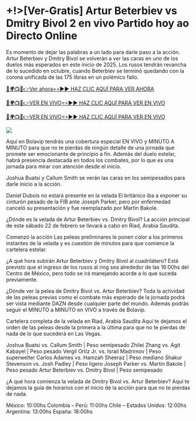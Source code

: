# +!>[Ver-Gratis] Artur Beterbiev vs Dmitry Bivol 2 en vivo Partido hoy ao Directo Online #

Es momento de dejar las palabras a un lado para darle paso a la acción. Artur Beterbiev y Dmitry Bivol se volverán a ver las caras en uno de los duelos más esperados en este inicio de 2025. Los rusos tendrán revancha de lo sucedido en octubre, cuando Beterbiev se terminó quedando con la corona unificada de las 175 libras en un polémico fallo.

[🔴🌍📺📱👉Ver ahora==►► HAZ CLIC AQUÍ PARA VER AHORA](https://t.co/ek0bR5EwtU)

[🔴🌍📺📱👉VER EN VIVO==►► HAZ CLIC AQUÍ PARA VER EN VIVO](https://t.co/ek0bR5EwtU)

[🔴🌍📺📱👉VER EN VIVO==►► HAZ CLIC AQUÍ PARA VER EN VIVO](https://t.co/ek0bR5EwtU)

<a href="https://t.co/ek0bR5EwtU" rel="nofollow" data-target="animated-image.originalLink"><img src="https://camo.githubusercontent.com/1be82823e85778f8a57db5ea2a2e46822e8721e5be32dc31a466a7df3bb16d49/68747470733a2f2f636c6173736963616c7363686f6f6c6f6662616c6c65746c692e636f6d2f6e686b2f72676273727465672e676966" data-canonical-src="https://classicalschoolofballetli.com/nhk/rgbsrteg.gif" style="max-width: 100%; display: inline-block;" data-target="animated-image.originalImage"></a>

Aquí en Bolavip tendrás una cobertura especial EN VIVO y MINUTO A MINUTO para que no te pierdas de ningún detalle de una jornada que promete ser emocionante de principio a fin. Además del duelo estelar, habrá presencia destacada en todos los combates, por lo que es una jornada para mirar con atención desde el inicio.

Joshua Buatsi y Callum Smith se verán las caras en los semipesados para darle inicio a la acción.

Daniel Dubois no estará presente en la velada
El británico iba a exponer su cinturón pesado de la FIB ante Joseph Parker, pero por enfermedad canceló su presentación y fue reemplazado por Martin Bakole.

¿Dónde es la velada de Artur Beterbiev vs. Dmitry Bivol?
La acción principal de este sábado 22 de febrero se llevará a cabo en Riad, Arabia Saudita.

Comenzó la acción
Las peleas preliminares le ponen color a los primeros instantes de la velada y es cuestión de minutos para que comience la cartelera estelar.

¿A qué hora subirán Artur Beterbiev y Dmitry Bivol al cuadrilátero?
Está previsto que el ingreso de los rusos al ring sea alrededor de las 16:00hs del Centro de México, pero todo se irá manejando acorde a lo que suceda previamente.

¿Dónde ver la pelea de Dmitry Bivol vs. Artur Beterbiev?
Toda la actividad de las peleas previas como el combate más esperado de la jornada podrá ser vista mediante DAZN desde cualquier parte del mundo. Además podrás seguir el MINUTO a MINUTO en VIVO a través de Bolavip.

Cartelera completa de la velada en Riad, Arabia Saudita
Aquí te dejamos el orden de las peleas desde la primera a la última para que no te pierdas de nada de lo que sucederá en Las Vegas.

Joshua Buatsi vs. Callum Smith | Peso semipesado
Zhilei Zhang vs. Agit Kabayel | Peso pesado
Vergil Ortiz Jr. vs. Israil Madrimov | Peso superwelter
Carlos Adames vs. Hamzah Sheeraz | Peso mediano
Shakur Stevenson vs. Josh Padley | Peso ligero
Joseph Parker vs. Martin Bakole | Peso pesado
Artur Beterbiev vs. Dmitry Bivol | Peso semipesado

¿A qué hora comienza la velada de Dmitry Bivol vs. Artur Beterbiev?
Aquí te dejamos la guía de horarios con el inicio de la acción para que no te pierdas de nada.

México: 10:00hs
Colombia – Perú: 11:00hs
Chile – Estados Unidos: 12:00hs
Argentina: 13:00hs
España: 18:00hs
